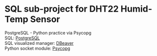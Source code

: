 # SQL sub-project for DHT22 Humid-Temp Sensor

PostgreSQL - Python practice via Psycopg  
SQL: [PostgreSQL](https://www.postgresql.org)  
SQL visualized manager: [DBeaver](https://dbeaver.io)  
Python socket module: [Psycopg](https://www.psycopg.org)  
